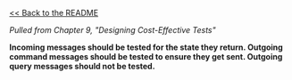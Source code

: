 [&lt;&lt; Back to the README](README.md)

*Pulled from Chapter 9, "Designing Cost-Effective Tests"*

**Incoming messages should be tested for the state they return. Outgoing command
messages should be tested to ensure they get sent. Outgoing query messages
should not be tested.**
